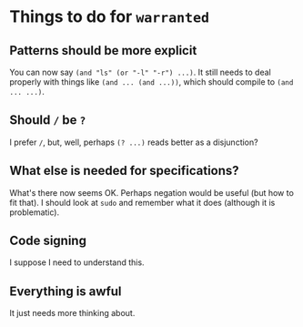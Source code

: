 # Things to do for `warranted`
## Patterns should be more explicit
You can now say `(and "ls" (or "-l" "-r") ...)`.  It still needs to deal properly with things like `(and ... (and ...))`, which should compile to `(and ... ...)`.
## Should `/` be `?`
I prefer `/`, but, well, perhaps `(? ...)` reads better as a disjunction?
## What else is needed for specifications?
What's there now seems OK.  Perhaps negation would be useful (but how to fit that).  I should look at `sudo` and remember what it does (although it is problematic).
## Code signing
I suppose I need to understand this.
## Everything is awful
It just needs more thinking about.